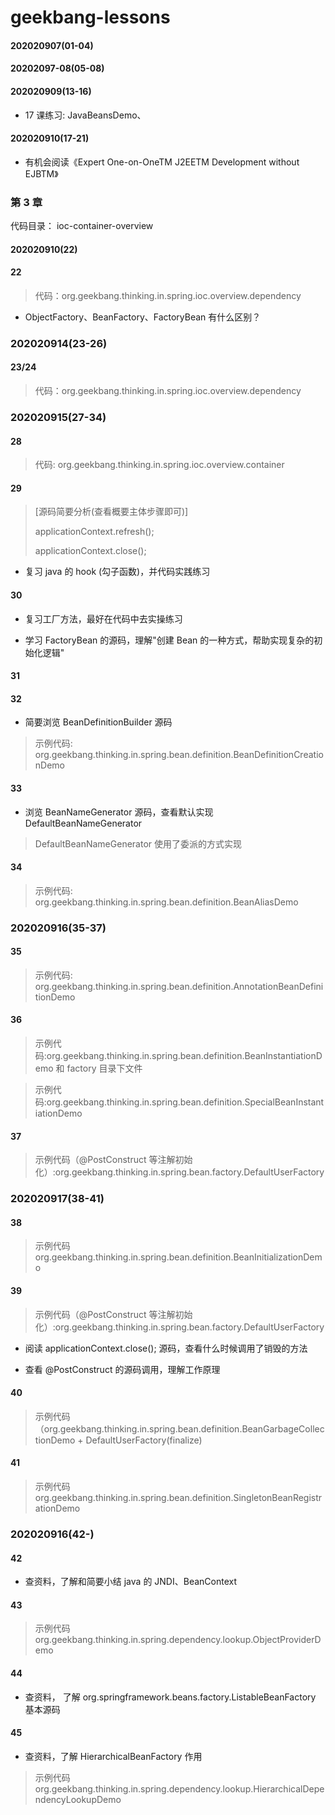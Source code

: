# geekbang-lessons

#### 202020907(01-04)

#### 20202097-08(05-08)

#### 202020909(13-16)

- 17 课练习: JavaBeansDemo、

#### 202020910(17-21)

- 有机会阅读《Expert One-on-OneTM J2EETM Development without EJBTM》

### 第 3 章

代码目录： ioc-container-overview

#### 202020910(22)

#### 22

> 代码：org.geekbang.thinking.in.spring.ioc.overview.dependency

- ObjectFactory、BeanFactory、FactoryBean 有什么区别？

### 202020914(23-26)

#### 23/24

>  代码：org.geekbang.thinking.in.spring.ioc.overview.dependency

### 202020915(27-34)

#### 28

> 代码: org.geekbang.thinking.in.spring.ioc.overview.container

#### 29

>[源码简要分析(查看概要主体步骤即可)]
>
> applicationContext.refresh();
>
>applicationContext.close();

- 复习 java 的 hook (勾子函数)，并代码实践练习

#### 30

- 复习工厂方法，最好在代码中去实操练习

- 学习 FactoryBean 的源码，理解"创建 Bean 的一种方式，帮助实现复杂的初始化逻辑"

#### 31

#### 32

- 简要浏览 BeanDefinitionBuilder 源码

> 示例代码: org.geekbang.thinking.in.spring.bean.definition.BeanDefinitionCreationDemo

#### 33 

- 浏览 BeanNameGenerator 源码，查看默认实现 DefaultBeanNameGenerator

> DefaultBeanNameGenerator 使用了委派的方式实现

#### 34

> 示例代码: org.geekbang.thinking.in.spring.bean.definition.BeanAliasDemo

### 202020916(35-37)

#### 35

> 示例代码: org.geekbang.thinking.in.spring.bean.definition.AnnotationBeanDefinitionDemo

#### 36

> 示例代码:org.geekbang.thinking.in.spring.bean.definition.BeanInstantiationDemo 和 factory 目录下文件


> 示例代码:org.geekbang.thinking.in.spring.bean.definition.SpecialBeanInstantiationDemo

#### 37

> 示例代码（@PostConstruct 等注解初始化）:org.geekbang.thinking.in.spring.bean.factory.DefaultUserFactory

### 202020917(38-41)

#### 38

> 示例代码 org.geekbang.thinking.in.spring.bean.definition.BeanInitializationDemo

#### 39

> 示例代码（@PostConstruct 等注解初始化）:org.geekbang.thinking.in.spring.bean.factory.DefaultUserFactory

- 阅读 applicationContext.close(); 源码，查看什么时候调用了销毁的方法

- 查看 @PostConstruct 的源码调用，理解工作原理

#### 40

> 示例代码（org.geekbang.thinking.in.spring.bean.definition.BeanGarbageCollectionDemo + DefaultUserFactory(finalize)

#### 41

> 示例代码 org.geekbang.thinking.in.spring.bean.definition.SingletonBeanRegistrationDemo

### 202020916(42-)

#### 42

- 查资料，了解和简要小结 java 的 JNDI、BeanContext

#### 43

> 示例代码 org.geekbang.thinking.in.spring.dependency.lookup.ObjectProviderDemo

#### 44

- 查资料， 了解  org.springframework.beans.factory.ListableBeanFactory 基本源码

#### 45 

- 查资料，了解 HierarchicalBeanFactory 作用

> 示例代码 org.geekbang.thinking.in.spring.dependency.lookup.HierarchicalDependencyLookupDemo
